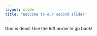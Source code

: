 ```yaml
---
layout: slide
title: "Welcome to our second slide!"
---
```

God is dead.
Use the left arrow to go back!
